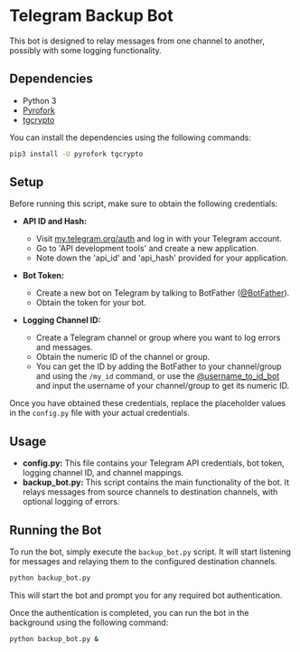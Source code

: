 # Telegram Backup Bot

This bot is designed to relay messages from one channel to another, possibly with some logging functionality.

## Dependencies

- Python 3
- [Pyrofork](https://pyrofork.mayuri.my.id/main/)
- [tgcrypto](https://github.com/pyrogram/tgcrypto)

You can install the dependencies using the following commands:

```bash
pip3 install -U pyrofork tgcrypto
```

## Setup

Before running this script, make sure to obtain the following credentials:

- **API ID and Hash:**
  - Visit [my.telegram.org/auth](https://my.telegram.org/auth) and log in with your Telegram account.
  - Go to 'API development tools' and create a new application.
  - Note down the 'api_id' and 'api_hash' provided for your application.

- **Bot Token:**
  - Create a new bot on Telegram by talking to BotFather ([@BotFather](https://t.me/botfather)).
  - Obtain the token for your bot.

- **Logging Channel ID:**
  - Create a Telegram channel or group where you want to log errors and messages.
  - Obtain the numeric ID of the channel or group.
  - You can get the ID by adding the BotFather to your channel/group and using the `/my_id` command, or use the [@username_to_id_bot](https://t.me/username_to_id_bot) and input the username of your channel/group to get its numeric ID.

Once you have obtained these credentials, replace the placeholder values in the `config.py` file with your actual credentials.

## Usage

- **config.py:** This file contains your Telegram API credentials, bot token, logging channel ID, and channel mappings.
- **backup_bot.py:** This script contains the main functionality of the bot. It relays messages from source channels to destination channels, with optional logging of errors.

## Running the Bot

To run the bot, simply execute the `backup_bot.py` script. It will start listening for messages and relaying them to the configured destination channels.

```bash
python backup_bot.py
```

This will start the bot and prompt you for any required bot authentication.

Once the authentication is completed, you can run the bot in the background using the following command:

```bash
python backup_bot.py &
```
